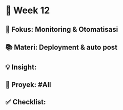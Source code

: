 # 📅 Week 12

## 🎯 Fokus: Monitoring & Otomatisasi

## 📚 Materi: Deployment & auto post

## 💡 Insight:

## 📌 Proyek: #All

## ✅ Checklist:

